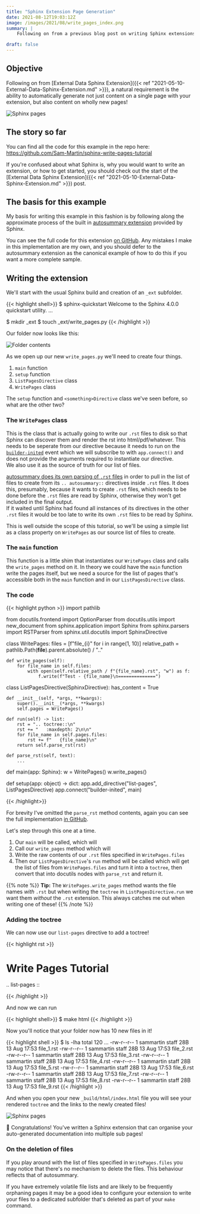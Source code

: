 ```yaml
---
title: "Sphinx Extension Page Generation"
date: 2021-08-12T19:03:12Z
image: /images/2021/08/write_pages_index.png
summary: |
    Following on from a previous blog post on writing Sphinx extensions, a natural requirement is the ability to automatically generate not just content on a single page with your extension, but also content on wholly new pages! Let's see how that's done.

draft: false
---
```


## Objective

Following on from [External Data Sphinx Extension]({{< ref "2021-05-10-External-Data-Sphinx-Extension.md" >}}), a natural requirement is the ability to automatically generate not just content on a single page with your extension, but also content on wholly new pages!

![Sphinx pages](/images/2021/08/write_pages_index.png)

## The story so far

You can find all the code for this example in the repo here: https://github.com/Sam-Martin/sphinx-write-pages-tutorial 

If you're confused about what Sphinx is, why you would want to write an extension, or how to get started, you should check out the start of the [External Data Sphinx Extension]({{< ref "2021-05-10-External-Data-Sphinx-Extension.md" >}}) post.

## The basis for this example

My basis for writing this example in this fashion is by following along the approximate process of the built in [autosummary extension](https://www.sphinx-doc.org/en/master/usage/extensions/autosummary.html) provided by Sphinx.

You can see the full code for this extension [on GitHub](https://github.com/sphinx-doc/sphinx/tree/4.x/sphinx/ext/autosummary). Any mistakes I make in this implementation are my own, and you should defer to the autosummary extension as the canonical example of how to do this if you want a more complete sample.

## Writing the extension

We'll start with the usual Sphinx build and creation of an `_ext` subfolder.

{{< highlight shell>}}
$ sphinx-quickstart 
Welcome to the Sphinx 4.0.0 quickstart utility.
...

$ mkdir _ext
$ touch _ext/write_pages.py
{{< /highlight >}}

Our folder now looks like this:

![Folder contents](/images/2021/08/folder_contents.png)

As we open up our new `write_pages.py` we'll need to create four things.

1. `main` function
2. `setup` function
3. `ListPagesDirective` class
4. `WritePages` class

The `setup` function and `<something>Directive` class we've seen before, so what are the other two?

### The `WritePages` class

This is the class that is actually going to write our `.rst` files to disk so that Sphinx can discover them and render the rst into html/pdf/whatever. 
This needs to be seperate from our directive because it needs to run on the [`builder-inited`](https://www.sphinx-doc.org/en/master/extdev/appapi.html#event-builder-inited) event which we will subscribe to with `app.connect()` and does not provide the arguments required to instantiate our directive.  
We also use it as the source of truth for our list of files.  

[autosummary does its own parsing of `.rst` files](https://github.com/sphinx-doc/sphinx/blob/1acdf4f8735d40b875161a94c1e0124aceb14217/sphinx/ext/autosummary/generate.py#L463) in order to pull in the list of files to create from its `.. autosummary::` directives inside `.rst` files. It does this, presumably, because it wants to create `.rst` files, which needs to be done before the `.rst` files are read by Sphinx, otherwise they won't get included in the final output.  
If it waited until Sphinx had found all instances of its directives in the other `.rst` files it would be too late to write its own `.rst` files to be read by Sphinx.

This is well outside the scope of this tutorial, so we'll be using a simple list as a class property on `WritePages` as our source list of files to create.


### The `main` function

This function is a little shim that instantiates our `WritePages` class and calls the `write_pages` method on it.
In theory we could have the `main` function write the pages itself, but we need a source for the list of pages that's accessible both in the `main` function and in our `ListPagesDirective` class.


### The code

{{< highlight python >}}
import pathlib

from docutils.frontend import OptionParser
from docutils.utils import new_document
from sphinx.application import Sphinx
from sphinx.parsers import RSTParser
from sphinx.util.docutils import SphinxDirective


class WritePages:
    files = [f"file_{i}" for i in range(1, 10)]
    relative_path = pathlib.Path(__file__).parent.absolute() / ".."

    def write_pages(self):
        for file_name in self.files:
            with open(self.relative_path / f"{file_name}.rst", "w") as f:
                f.write(f"Test - {file_name}\n==============")


class ListPagesDirective(SphinxDirective):
    has_content = True

    def __init__(self, *args, **kwargs):
        super().__init__(*args, **kwargs)
        self.pages = WritePages()

    def run(self) -> list:
        rst = ".. toctree::\n"
        rst += "   :maxdepth: 2\n\n"
        for file_name in self.pages.files:
            rst += f"   {file_name}\n"
        return self.parse_rst(rst)

    def parse_rst(self, text):
        ...


def main(app: Sphinx):
    w = WritePages()
    w.write_pages()


def setup(app: object) -> dict:
    app.add_directive("list-pages", ListPagesDirective)
    app.connect("builder-inited", main)


{{< /highlight>}}

For brevity I've omitted the `parse_rst` method contents, again you can see the full implementation [in GitHub](https://github.com/Sam-Martin/sphinx-write-pages-tutorial/blob/main/_ext/write_pages.py).

Let's step through this one at a time.

1. Our `main` will be called, which will
2. Call our `write_pages` method which will
3. Write the raw contents of our `.rst` files specified in `WritePages.files`
4. Then our `ListPagesDirective`'s `run` method will be called which will get the list of files from `WritePages.files` and turn it into a `toctree`, then convert that into docutils nodes with `parse_rst` and return it.

{{% note %}}
**Tip:** The `WritePages.write_pages` method wants the file names *with* `.rst` but when writing the `toctree` in `ListPagesDirective.run` we want them *without* the `.rst` extension. This always catches me out when writing one of these!
{{% /note %}}

### Adding the toctree

We can now use our `list-pages` directive to add a toctree!

{{< highlight rst >}}

Write Pages Tutorial
====================

.. list-pages ::

{{< /highlight >}}

And now we can run 

{{< highlight shell>}}
$ make html
{{< /highlight >}}

Now you'll notice that your folder now has 10 new files in it!

{{< highlight shell >}}
$ ls -lha
total 120
...
-rw-r--r--   1 sammartin  staff    28B 13 Aug 17:53 file_1.rst
-rw-r--r--   1 sammartin  staff    28B 13 Aug 17:53 file_2.rst
-rw-r--r--   1 sammartin  staff    28B 13 Aug 17:53 file_3.rst
-rw-r--r--   1 sammartin  staff    28B 13 Aug 17:53 file_4.rst
-rw-r--r--   1 sammartin  staff    28B 13 Aug 17:53 file_5.rst
-rw-r--r--   1 sammartin  staff    28B 13 Aug 17:53 file_6.rst
-rw-r--r--   1 sammartin  staff    28B 13 Aug 17:53 file_7.rst
-rw-r--r--   1 sammartin  staff    28B 13 Aug 17:53 file_8.rst
-rw-r--r--   1 sammartin  staff    28B 13 Aug 17:53 file_9.rst
{{< /highlight >}}

And when you open your new `_build/html/index.html` file you will see your rendered `toctree` and the links to the newly created files!

![Sphinx pages](/images/2021/08/write_pages_index.png)

🎉 Congratulations! You've written a Sphinx extension that can organise your auto-generated documentation into multiple sub pages!

### On the deletion of files

If you play around with the list of files specified in `WritePages.files` you may notice that there's no mechanism to delete the files. This behaviour reflects that of autosummary.

If you have extremely volatile file lists and are likely to be frequently orphaning pages it may be a good idea to configure your extension to write your files to a dedicated subfolder that's deleted as part of your `make` command.
